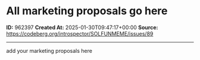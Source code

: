 # All marketing proposals go here

**ID:** 962397
**Created At:** 2025-01-30T09:47:17+00:00
**Source:** https://codeberg.org/introspector/SOLFUNMEME/issues/89

---

add your marketing proposals here
